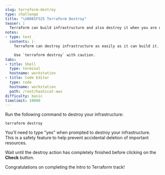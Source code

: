 ```yaml
---
slug: terraform-destroy
type: challenge
title: "\U0001F525 Terraform Destroy"
teaser: |
  Terraform can build infrastructure and also destroy it when you are done using it. This helps control costs and reduce infrastructure sprawl.
notes:
- type: text
  contents: |-
    Terraform can destroy infrastructure as easily as it can build it.

    Use `terraform destroy` with caution.
tabs:
- title: Shell
  type: terminal
  hostname: workstation
- title: Code Editor
  type: code
  hostname: workstation
  path: /root/hashicat-aws
difficulty: basic
timelimit: 10000
---
```

Run the following command to destroy your infrastructure:

```
terraform destroy
```

You'll need to type "yes" when prompted to destroy your infrastructure. This is a safety feature to help prevent accidental deletion of important resources.

Wait until the destroy action has completely finished before clicking on the **Check** button.

Congratulations on completing the Intro to Terraform track!